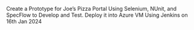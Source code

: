 Create a Prototype for Joe’s Pizza Portal Using Selenium, NUnit, and SpecFlow to Develop and Test. Deploy it into Azure VM Using Jenkins on 16th Jan 2024